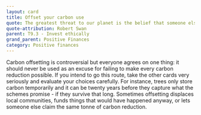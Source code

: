 ```yaml
---
layout: card
title: Offset your carbon use
quote: The greatest threat to our planet is the belief that someone else will save it.
quote-attribution: Robert Swan
parent: T9.3 - Invest ethically
grand_parent: Positive Finances 
category: Positive finances
---
```


<p>Carbon offsetting is controversial but everyone agrees on one thing:  it should never be used as an excuse for failing to make every carbon reduction possible. If you intend to go this route, take the other cards very seriously and evaluate your choices carefully.  For instance, trees only store carbon temporarily and it can be twenty years before they capture what the schemes promise - if they survive that long.   Sometimes offsetting displaces local communities, funds things that would have happened anyway, or lets someone else claim the same tonne of carbon reduction.  </p> 

